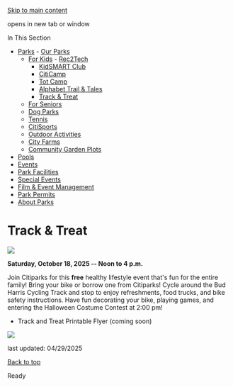 [Skip to main content](https://www.pittsburghpa.gov/Recreation-Events/Parks/For-Kids/Track-Treat#main-content)

opens in new tab or window

In This Section

- [Parks](https://www.pittsburghpa.gov/Recreation-Events/Parks)  - [Our Parks](https://www.pittsburghpa.gov/Recreation-Events/Parks/Our-Parks)
  - [For Kids](https://www.pittsburghpa.gov/Recreation-Events/Parks/For-Kids)    - [Rec2Tech](https://www.pittsburghpa.gov/Recreation-Events/Parks/For-Kids/Rec2Tech)
    - [KidSMART Club](https://www.pittsburghpa.gov/Recreation-Events/Parks/For-Kids/KidSMART-Club)
    - [CitiCamp](https://www.pittsburghpa.gov/Recreation-Events/Parks/For-Kids/CitiCamp)
    - [Tot Camp](https://www.pittsburghpa.gov/Recreation-Events/Parks/For-Kids/Tot-Camp)
    - [Alphabet Trail & Tales](https://www.pittsburghpa.gov/Recreation-Events/Parks/For-Kids/Alphabet-Trail-Tales)
    - [Track & Treat](https://www.pittsburghpa.gov/Recreation-Events/Parks/For-Kids/Track-Treat)
  - [For Seniors](https://www.pittsburghpa.gov/Recreation-Events/Parks/For-Seniors)
  - [Dog Parks](https://www.pittsburghpa.gov/Recreation-Events/Parks/Dog-Parks)
  - [Tennis](https://www.pittsburghpa.gov/Recreation-Events/Parks/Tennis)
  - [CitiSports](https://www.pittsburghpa.gov/Recreation-Events/Parks/CitiSports)
  - [Outdoor Activities](https://www.pittsburghpa.gov/Recreation-Events/Parks/Outdoor-Activities)
  - [City Farms](https://www.pittsburghpa.gov/Recreation-Events/Parks/City-Farms)
  - [Community Garden Plots](https://www.pittsburghpa.gov/Recreation-Events/Parks/Community-Garden-Plots)
- [Pools](https://www.pittsburghpa.gov/Recreation-Events/Pools)
- [Events](https://www.pittsburghpa.gov/Recreation-Events/Events)
- [Park Facilities](https://www.pittsburghpa.gov/Recreation-Events/Park-Facilities)
- [Special Events](https://www.pittsburghpa.gov/Recreation-Events/Special-Events)
- [Film & Event Management](https://www.pittsburghpa.gov/Recreation-Events/Film-Event-Management)
- [Park Permits](https://www.pittsburghpa.gov/Recreation-Events/Park-Permits)
- [About Parks](https://www.pittsburghpa.gov/Recreation-Events/About-Parks)

# Track & Treat

![](https://www.pittsburghpa.gov/files/assets/city/v/1/parks/images/parks/3922_track-or-treat.jpg)

**Saturday, October 18, 2025 -- Noon to 4 p.m.**

Join Citiparks for this **free** healthy lifestyle event that's fun for the entire family! Bring your bike or borrow one from Citiparks! Cycle around the Bud Harris Cycling Track and stop to enjoy refreshments, food trucks, and bike safety instructions. Have fun decorating your bike, playing games, and entering the Halloween Costume Contest at 2:00 pm!

- Track and Treat Printable Flyer (coming soon)

![](https://www.pittsburghpa.gov/files/assets/city/v/1/parks/images/parks/5726_tracktreatwebpagephotos.jpg)

last updated: 04/29/2025

[Back to top](https://www.pittsburghpa.gov/Recreation-Events/Parks/For-Kids/Track-Treat#body-top)

Ready
